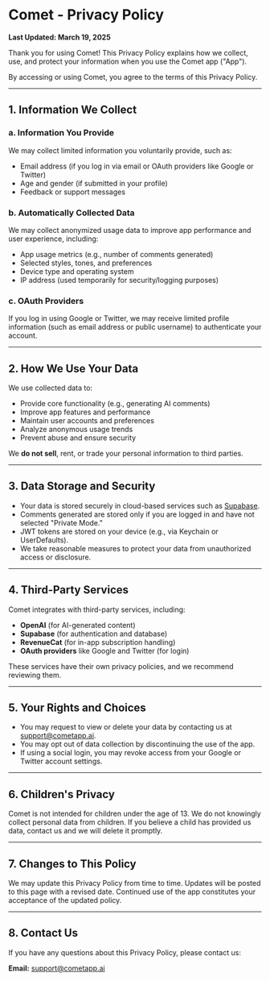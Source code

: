 # Comet - Privacy Policy

**Last Updated: March 19, 2025**

Thank you for using Comet! This Privacy Policy explains how we collect, use, and protect your information when you use the Comet app ("App").

By accessing or using Comet, you agree to the terms of this Privacy Policy.

---

## 1. Information We Collect

### a. Information You Provide
We may collect limited information you voluntarily provide, such as:
- Email address (if you log in via email or OAuth providers like Google or Twitter)
- Age and gender (if submitted in your profile)
- Feedback or support messages

### b. Automatically Collected Data
We may collect anonymized usage data to improve app performance and user experience, including:
- App usage metrics (e.g., number of comments generated)
- Selected styles, tones, and preferences
- Device type and operating system
- IP address (used temporarily for security/logging purposes)

### c. OAuth Providers
If you log in using Google or Twitter, we may receive limited profile information (such as email address or public username) to authenticate your account.

---

## 2. How We Use Your Data

We use collected data to:
- Provide core functionality (e.g., generating AI comments)
- Improve app features and performance
- Maintain user accounts and preferences
- Analyze anonymous usage trends
- Prevent abuse and ensure security

We **do not sell**, rent, or trade your personal information to third parties.

---

## 3. Data Storage and Security

- Your data is stored securely in cloud-based services such as [Supabase](https://supabase.com).
- Comments generated are stored only if you are logged in and have not selected "Private Mode."
- JWT tokens are stored on your device (e.g., via Keychain or UserDefaults).
- We take reasonable measures to protect your data from unauthorized access or disclosure.

---

## 4. Third-Party Services

Comet integrates with third-party services, including:
- **OpenAI** (for AI-generated content)
- **Supabase** (for authentication and database)
- **RevenueCat** (for in-app subscription handling)
- **OAuth providers** like Google and Twitter (for login)

These services have their own privacy policies, and we recommend reviewing them.

---

## 5. Your Rights and Choices

- You may request to view or delete your data by contacting us at [support@cometapp.ai](mailto:support@cometapp.ai).
- You may opt out of data collection by discontinuing the use of the app.
- If using a social login, you may revoke access from your Google or Twitter account settings.

---

## 6. Children's Privacy

Comet is not intended for children under the age of 13. We do not knowingly collect personal data from children. If you believe a child has provided us data, contact us and we will delete it promptly.

---

## 7. Changes to This Policy

We may update this Privacy Policy from time to time. Updates will be posted to this page with a revised date. Continued use of the app constitutes your acceptance of the updated policy.

---

## 8. Contact Us

If you have any questions about this Privacy Policy, please contact us:

**Email:** [support@cometapp.ai](mailto:support@cometapp.ai)
